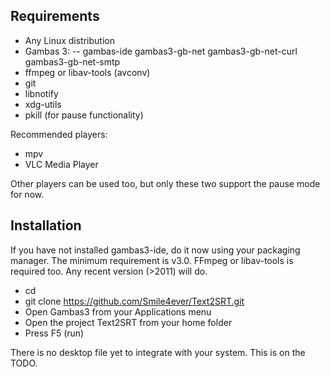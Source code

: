 Requirements
------------
- Any Linux distribution
- Gambas 3:
-- gambas-ide gambas3-gb-net gambas3-gb-net-curl gambas3-gb-net-smtp
- ffmpeg or libav-tools (avconv)
- git
- libnotify
- xdg-utils
- pkill (for pause functionality)

Recommended players:
* mpv
* VLC Media Player

Other players can be used too, but only these two support the pause mode for now.

Installation
------------
If you have not installed gambas3-ide, do it now using your packaging manager. The minimum requirement is v3.0. FFmpeg or libav-tools is required too. Any recent version (>2011) will do.

- cd
- git clone https://github.com/Smile4ever/Text2SRT.git
- Open Gambas3 from your Applications menu
- Open the project Text2SRT from your home folder
- Press F5 (run)

There is no desktop file yet to integrate with your system. This is on the TODO.